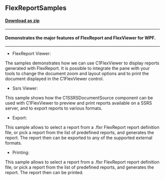 ## FlexReportSamples
#### [Download as zip](https://downgit.github.io/#/home?url=https://github.com/GrapeCity/ComponentOne-WPF-Samples/tree/master/\NET_4.5.2\C1.WPF.FlexReport\CS\FlexReportSamples)
____
#### Demonstrates the major features of FlexReport and FlexViewer for WPF.
____

* FlexReport Viewer:

The samples demonstrates how we can use C1FlexViewer to display reports
generated with FlexReport. It is possible to integrate the pane with your
tools to change the document zoom and layout options and to print the document
displayed in the C1FlexViewer control.


* Ssrs Viewer:

This sample shows how the C1SSRSDocumentSource component can be used with
C1FlexViewer to preview and print reports available on a SSRS server, and
to export reports to various formats.


* Export:

This sample allows to select a report from a .flxr FlexReport report definition file,
or pick a report from the list of predefined reports, and generates the report.
The report then can be exported to any of the supported external formats.


* Printing:

This sample allows to select a report from a .flxr FlexReport report definition file,
or pick a report from the list of predefined reports, and generates the report.
The report then can be printed.
